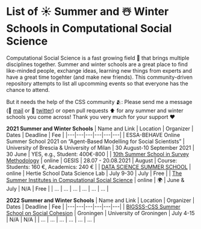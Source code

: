 # List of ☀️ Summer and ☃️ Winter Schools in Computational Social Science

Computational Social Science is a fast growing field 🚀 that brings multiple disciplines together. Summer and winter schools are a great place to find like-minded people, exchange ideas, learning new things from experts and have a great time togehter (and make new friends). This community-driven repository attempts to list all upcomming events so that everyone has the chance to attend.

But it needs the help of the CSS community 🫂: Please send me a message (📧 [mail](christopher.klamm@hotmail.de) or 🐥 [twitter](https://twitter.com/chklamm)) or open pull requests ⬆️ for any summer and winter schools you come across! Thank you very much for your support ❤️

**2021 Summer and Winter Schools**
| Name and Link  | Location  | Organizer  | Dates  | Deadline | Fee | 
|---|---|---|---|---|---|
| ESSA-BEHAVE Online Summer School 2021 on “Agent-Based Modelling for Social Scientists” | University of Brescia & University of Milan | 30 August-10 September 2021 | 30 June | YES, e.g., Student: 400€-800 |
| [10th Summer School in Survey Methodology](https://www.gesis.org/en/gesis-training/what-we-offer/summer-school-in-survey-methodology) | online | GESIS | 28.07 - 20.08.2021  | August  |  Course: Students: 160 €,  Academics: 240 € |
| [DATA SCIENCE SUMMER SCHOOL](https://socialdatascience.network/summerschool.html) | online | Hertie School Data Science Lab | July 9-30  | July  | Free  |
| [The Summer Institutes in Computational Social Science](https://sicss.io) | online | 🌍 | June & July | N/A | Free |
| ...  | ...  | ...  | ...  | ...  | ...  |


**2022 Summer and Winter Schools**
| Name and Link  | Location  | Organizer  | Dates  | Deadline | Fee | 
|---|---|---|---|---|---|
| [BIGSSS-CSS Summer School on Social Cohesion](https://bigsss-css.jacobs-university.de) | Groningen | University of Groningen | July 4-15 | N/A | N/A |
| ...  | ...  | ...  | ...  | ...  | ...  |
